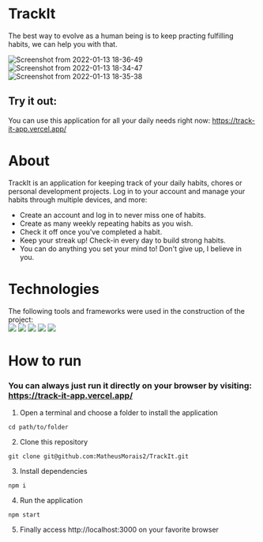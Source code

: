 # TrackIt

The best way to evolve as a human being is to keep practing fulfilling habits, we can help you with that.

![Screenshot from 2022-01-13 18-36-49](https://user-images.githubusercontent.com/93623979/149413143-41f47c50-2f9f-4765-ad07-972177dcff94.png)
![Screenshot from 2022-01-13 18-34-47](https://user-images.githubusercontent.com/93623979/149413139-b15b3ca4-d97a-4f26-9430-3d966c41c7c4.png)
![Screenshot from 2022-01-13 18-35-38](https://user-images.githubusercontent.com/93623979/149413142-0526edfd-972b-42ca-8d2d-f6fb2add59db.png)

## Try it out: 
You can use this application for all your daily needs right now:
https://track-it-app.vercel.app/

# About

TrackIt is an application for keeping track of your daily habits, chores or personal development projects. Log in to your account and manage your habits through multiple devices, and more:
* Create an account and log in to never miss one of habits.
* Create as many weekly repeating habits as you wish.
* Check it off once you've completed a habit.
* Keep your streak up! Check-in every day to build strong habits.
* You can do anything you set your mind to! Don't give up, I believe in you.

# Technologies

The following tools and frameworks were used in the construction of the project:<br/>
<img src="https://img.shields.io/badge/React-20232A?style=for-the-badge&logo=react&logoColor=61DAFB" />
<img src="https://img.shields.io/badge/HTML5-E34F26?style=for-the-badge&logo=html5&logoColor=white" />
<img src="https://img.shields.io/badge/CSS3-1572B6?style=for-the-badge&logo=css3&logoColor=white" />
<img src="https://img.shields.io/badge/JavaScript-323330?style=for-the-badge&logo=javascript&logoColor=F7DF1E" />
<img src="https://img.shields.io/badge/styled--components-DB7093?style=for-the-badge&logo=styled-components&logoColor=white" />

# How to run

### You can always just run it directly on your browser by visiting: https://track-it-app.vercel.app/

1) Open a terminal and choose a folder to install the application
 ```
 cd path/to/folder
 ```
2) Clone this repository 
```
git clone git@github.com:MatheusMorais2/TrackIt.git
```
3) Install dependencies
```
npm i
```
4) Run the application
```
npm start
```
5) Finally access http://localhost:3000 on your favorite browser

